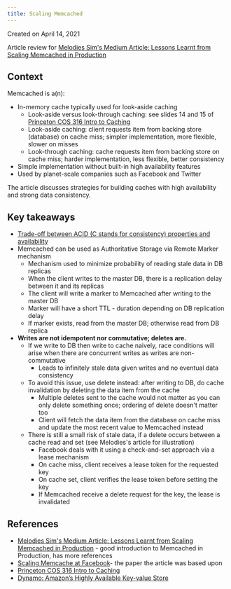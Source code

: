 ```yaml
---
title: Scaling Memcached
---
```


Created on April 14, 2021

Article review for [Melodies Sim's Medium Article: Lessons Learnt from Scaling Memcached in Production](https://levelup.gitconnected.com/lessons-learnt-from-scaling-memcached-in-production-86778ab616c7)

## Context

Memcached is a(n):

- In-memory cache typically used for look-aside caching
  - Look-aside versus look-through caching: see slides 14 and 15 of [Princeton COS 316 Intro to Caching](https://www.cs.princeton.edu/courses/archive/fall19/cos316/lectures/08-caching.pdf)
  - Look-aside caching: client requests item from backing store (database) on cache miss; simpler implementation, more flexible, slower on misses
  - Look-through caching: cache requests item from backing store on cache miss; harder implementation, less flexible, better consistency
- Simple implementation without built-in high availability features
- Used by planet-scale companies such as Facebook and Twitter

The article discusses strategies for building caches with high availability and strong data consistency.

## Key takeaways

- [Trade-off between ACID (C stands for consistency) properties and availability](https://sites.cs.ucsb.edu/~agrawal/fall2009/dynamo.pdf)
- Memcached can be used as Authoritative Storage via Remote Marker mechanism
  - Mechanism used to minimize probability of reading stale data in DB replicas
  - When the client writes to the master DB, there is a replication delay between it and its replicas
  - The client will write a marker to Memcached after writing to the master DB
  - Marker will have a short TTL - duration depending on DB replication delay
  - If marker exists, read from the master DB; otherwise read from DB replica
- **Writes are not idempotent nor commutative; deletes are.**
  - If we write to DB then write to cache naively, race conditions will arise when there are concurrent writes as writes are non-commutative
    - Leads to infinitely stale data given writes and no eventual data consistency
  - To avoid this issue, use delete instead: after writing to DB, do cache invalidation by deleting the data item from the cache
    - Multiple deletes sent to the cache would not matter as you can only delete something once; ordering of delete doesn't matter too
    - Client will fetch the data item from the database on cache miss and update the most recent value to Memcached instead
  - There is still a small risk of stale data, if a delete occurs between a cache read and set (see Melodies's article for illustration)
    - Facebook deals with it using a check-and-set approach via a lease mechanism
    - On cache miss, client receives a lease token for the requested key
    - On cache set, client verifies the lease token before setting the key
    - If Memcached receive a delete request for the key, the lease is invalidated

## References

- [Melodies Sim's Medium Article: Lessons Learnt from Scaling Memcached in Production](https://levelup.gitconnected.com/lessons-learnt-from-scaling-memcached-in-production-86778ab616c7) - good introduction to Memcached in Production, has more references
- [Scaling Memcache at Facebook](https://research.fb.com/wp-content/uploads/2016/11/scaling-memcache-at-facebook.pdf)- the paper the article was based upon
- [Princeton COS 316 Intro to Caching](https://www.cs.princeton.edu/courses/archive/fall19/cos316/lectures/08-caching.pdf)
- [Dynamo: Amazon’s Highly Available Key-value Store](https://sites.cs.ucsb.edu/~agrawal/fall2009/dynamo.pdf)

